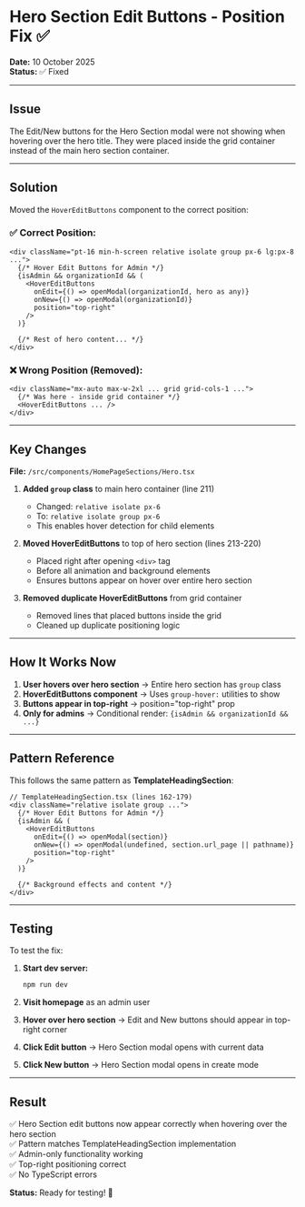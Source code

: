 # Hero Section Edit Buttons - Position Fix ✅

**Date:** 10 October 2025  
**Status:** ✅ Fixed

---

## Issue

The Edit/New buttons for the Hero Section modal were not showing when hovering over the hero title. They were placed inside the grid container instead of the main hero section container.

---

## Solution

Moved the `HoverEditButtons` component to the correct position:

### ✅ **Correct Position:**
```tsx
<div className="pt-16 min-h-screen relative isolate group px-6 lg:px-8 ...">
  {/* Hover Edit Buttons for Admin */}
  {isAdmin && organizationId && (
    <HoverEditButtons
      onEdit={() => openModal(organizationId, hero as any)}
      onNew={() => openModal(organizationId)}
      position="top-right"
    />
  )}
  
  {/* Rest of hero content... */}
</div>
```

### ❌ **Wrong Position (Removed):**
```tsx
<div className="mx-auto max-w-2xl ... grid grid-cols-1 ...">
  {/* Was here - inside grid container */}
  <HoverEditButtons ... />
</div>
```

---

## Key Changes

**File:** `/src/components/HomePageSections/Hero.tsx`

1. **Added `group` class** to main hero container (line 211)
   - Changed: `relative isolate px-6` 
   - To: `relative isolate group px-6`
   - This enables hover detection for child elements

2. **Moved HoverEditButtons** to top of hero section (lines 213-220)
   - Placed right after opening `<div>` tag
   - Before all animation and background elements
   - Ensures buttons appear on hover over entire hero section

3. **Removed duplicate HoverEditButtons** from grid container
   - Removed lines that placed buttons inside the grid
   - Cleaned up duplicate positioning logic

---

## How It Works Now

1. **User hovers over hero section** → Entire hero section has `group` class
2. **HoverEditButtons component** → Uses `group-hover:` utilities to show
3. **Buttons appear in top-right** → position="top-right" prop
4. **Only for admins** → Conditional render: `{isAdmin && organizationId && ...}`

---

## Pattern Reference

This follows the same pattern as **TemplateHeadingSection**:

```tsx
// TemplateHeadingSection.tsx (lines 162-179)
<div className="relative isolate group ...">
  {/* Hover Edit Buttons for Admin */}
  {isAdmin && (
    <HoverEditButtons
      onEdit={() => openModal(section)}
      onNew={() => openModal(undefined, section.url_page || pathname)}
      position="top-right"
    />
  )}
  
  {/* Background effects and content */}
</div>
```

---

## Testing

To test the fix:

1. **Start dev server:**
   ```bash
   npm run dev
   ```

2. **Visit homepage** as an admin user

3. **Hover over hero section** → Edit and New buttons should appear in top-right corner

4. **Click Edit button** → Hero Section modal opens with current data

5. **Click New button** → Hero Section modal opens in create mode

---

## Result

✅ Hero Section edit buttons now appear correctly when hovering over the hero section  
✅ Pattern matches TemplateHeadingSection implementation  
✅ Admin-only functionality working  
✅ Top-right positioning correct  
✅ No TypeScript errors  

**Status:** Ready for testing! 🚀
